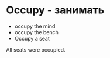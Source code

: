 # Occupy - занимать




- occupy the mind
- occupy the bench
- Occupy a seat

All seats were occupied.